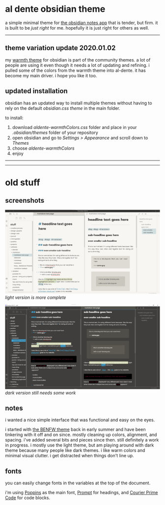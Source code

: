 # al dente obsidian theme

a simple minimal theme for [the obsidian notes app](https://obsidian.md/) that is tender, but firm. it is built to be _just right_ for me. hopefully it is just right for others as well. 

---

## theme variation update 2020.01.02

my [warmth theme](https://github.com/chad-bennett/warmth-obsidian-theme) for obsidian is part of the community themes. a lot of people are using it even though it needs a lot of updating and refining. i pulled some of the colors from the warmth theme into al-dente. it has become my main driver. i hope you like it too.

## updated installation

obsidian has an updated way to install multiple themes without having to rely on the default _obsidian.css theme_ in the main folder. 

to install: 
1. download _aldente-warmthColors.css_ folder and place in your _.obsidian/themes_ folder of your repository
2. open obsidian and go to _Settings > Appearance_ and scroll down to _Themes_
3. choose _aldente-warmthColors_
4. enjoy

---
---

# old stuff

## screenshots

![light](alDente-light.png)
_light version is more complete_

![dark](alDente-dark.png)
_dark version still needs some work_

## notes

i wanted a nice simple interface that was functional and easy on the eyes. 

i started with [the BENFW theme](https://forum.obsidian.md/t/theme-benwf-light-dark-deprecated/1998) back in early summer and have been tinkering with it off and on since. mostly cleaning up colors, alignment, and spacing. i've added several bits and pieces since then. still definitely a work in progress. i mostly use the light theme, but am playing around with dark theme because many people like dark themes. i like warm colors and minimal visual clutter. i get distracted when things don't line up. 

## fonts

you can easily change fonts in the variables at the top of the document. 

i'm using [Poppins](https://www.fontsquirrel.com/fonts/poppins) as the main font, [Prompt](https://fonts.google.com/specimen/Prompt) for headings, and [Courier Prime Code](https://www.fontsquirrel.com/fonts/courier-prime-code) for code blocks.
